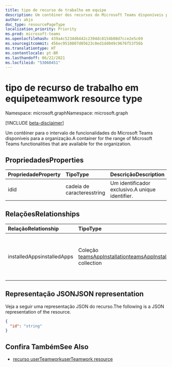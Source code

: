 ```yaml
---
title: tipo de recurso de trabalho em equipe
description: Um contêiner dos recursos do Microsoft Teams disponíveis para a organização.
author: akjo
doc_type: resourcePageType
localization_priority: Priority
ms.prod: microsoft-teams
ms.openlocfilehash: 439a4c5234d6442c2394dc8154b08d7cce2e5c69
ms.sourcegitcommit: 456ec9510807d05623c0ed1dd049c9676f53f56b
ms.translationtype: HT
ms.contentlocale: pt-BR
ms.lasthandoff: 06/22/2021
ms.locfileid: "53060451"
---
```

# <a name="teamwork-resource-type"></a><span data-ttu-id="f1819-103">tipo de recurso de trabalho em equipe</span><span class="sxs-lookup"><span data-stu-id="f1819-103">teamwork resource type</span></span>

<span data-ttu-id="f1819-104">Namespace: microsoft.graph</span><span class="sxs-lookup"><span data-stu-id="f1819-104">Namespace: microsoft.graph</span></span>

[!INCLUDE [beta-disclaimer](../../includes/beta-disclaimer.md)]

<span data-ttu-id="f1819-105">Um contêiner para o intervalo de funcionalidades do Microsoft Teams disponíveis para a organização.</span><span class="sxs-lookup"><span data-stu-id="f1819-105">A container for the range of Microsoft Teams functionalities that are available for the organization.</span></span>

## <a name="properties"></a><span data-ttu-id="f1819-106">Propriedades</span><span class="sxs-lookup"><span data-stu-id="f1819-106">Properties</span></span>

| <span data-ttu-id="f1819-107">Propriedade</span><span class="sxs-lookup"><span data-stu-id="f1819-107">Property</span></span> | <span data-ttu-id="f1819-108">Tipo</span><span class="sxs-lookup"><span data-stu-id="f1819-108">Type</span></span> | <span data-ttu-id="f1819-109">Descrição</span><span class="sxs-lookup"><span data-stu-id="f1819-109">Description</span></span> |
|:---------------|:--------|:----------|
|<span data-ttu-id="f1819-110">id</span><span class="sxs-lookup"><span data-stu-id="f1819-110">id</span></span>|<span data-ttu-id="f1819-111">cadeia de caracteres</span><span class="sxs-lookup"><span data-stu-id="f1819-111">string</span></span>| <span data-ttu-id="f1819-112">Um identificador exclusivo.</span><span class="sxs-lookup"><span data-stu-id="f1819-112">A unique identifier.</span></span> |

## <a name="relationships"></a><span data-ttu-id="f1819-113">Relações</span><span class="sxs-lookup"><span data-stu-id="f1819-113">Relationships</span></span>

| <span data-ttu-id="f1819-114">Relação</span><span class="sxs-lookup"><span data-stu-id="f1819-114">Relationship</span></span> | <span data-ttu-id="f1819-115">Tipo</span><span class="sxs-lookup"><span data-stu-id="f1819-115">Type</span></span> | <span data-ttu-id="f1819-116">Descrição</span><span class="sxs-lookup"><span data-stu-id="f1819-116">Description</span></span> |
|:---------------|:--------|:----------|
|<span data-ttu-id="f1819-117">installedApps</span><span class="sxs-lookup"><span data-stu-id="f1819-117">installedApps</span></span>|<span data-ttu-id="f1819-118">Coleção [teamsAppInstallation](teamsappinstallation.md)</span><span class="sxs-lookup"><span data-stu-id="f1819-118">[teamsAppInstallation](teamsappinstallation.md) collection</span></span>|<span data-ttu-id="f1819-119">Os aplicativos instalados no escopo pessoal desse usuário.</span><span class="sxs-lookup"><span data-stu-id="f1819-119">The apps installed in the personal scope of this user.</span></span>|

## <a name="json-representation"></a><span data-ttu-id="f1819-120">Representação JSON</span><span class="sxs-lookup"><span data-stu-id="f1819-120">JSON representation</span></span>

<span data-ttu-id="f1819-121">Veja a seguir uma representação JSON do recurso.</span><span class="sxs-lookup"><span data-stu-id="f1819-121">The following is a JSON representation of the resource.</span></span>

<!-- {
  "blockType": "resource",
  "@odata.type": "microsoft.graph.teamwork",
  "baseType": "microsoft.graph.entity"
}-->

```json
{
  "id": "string"
}

```

<!-- uuid: 8fcb5dbc-d5aa-4681-8e31-b001d5168d79
2015-10-25 14:57:30 UTC -->
<!--
{
  "type": "#page.annotation",
  "description": "teamwork resource",
  "keywords": "",
  "section": "documentation",
  "tocPath": "",
  "suppressions": []
}
-->

## <a name="see-also"></a><span data-ttu-id="f1819-122">Confira Também</span><span class="sxs-lookup"><span data-stu-id="f1819-122">See Also</span></span>

- [<span data-ttu-id="f1819-123">recurso userTeamwork</span><span class="sxs-lookup"><span data-stu-id="f1819-123">userTeamwork resource</span></span>](userteamwork.md)


